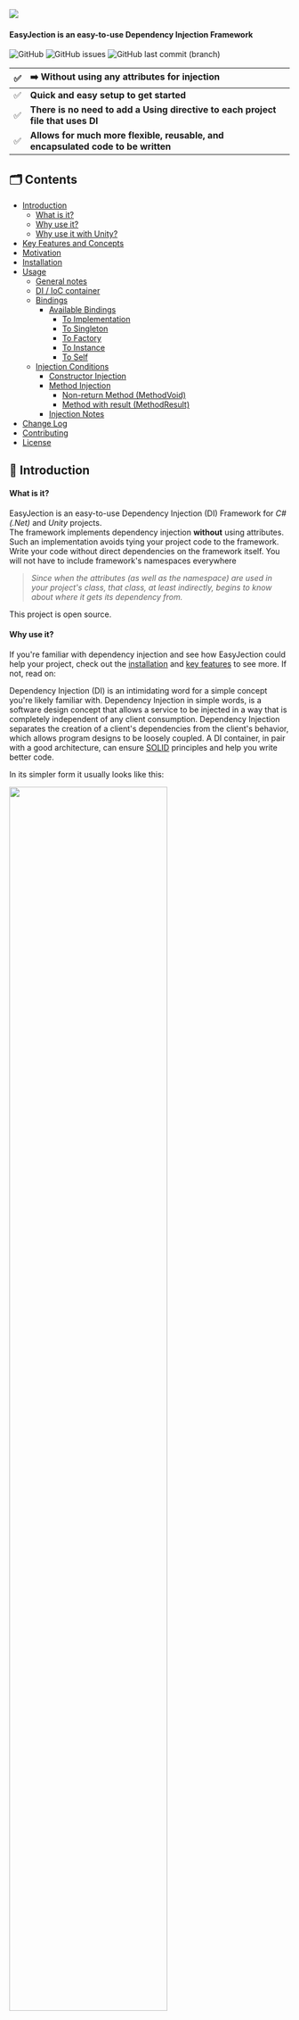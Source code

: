 <img src="https://github.com/imaxs/EasyJection/blob/main/Documentation/Images/logo.svg?sanitize=true" align="left"/>
<br/>
<h4>EasyJection is an easy-to-use Dependency Injection Framework</h4>

![GitHub](https://img.shields.io/github/license/imaxs/EasyJection)
![GitHub issues](https://img.shields.io/github/issues/imaxs/EasyJection?style=flat-square)
![GitHub last commit (branch)](https://img.shields.io/github/last-commit/imaxs/EasyJection/develop)

✅ | <b>➡️ Without using any attributes for injection</b>
:---: | :---
✅ | <b>Quick and easy setup to get started</b>
✅ | <b>There is no need to add a Using directive to each project file that uses DI</b>
✅ | <b>Allows for much more flexible, reusable, and encapsulated code to be written</b>

## 🗂 Contents ##

  * [Introduction](#-introduction)
    * [What is it?](#what-is-it)
    * [Why use it?](#why-use-it)
    * [Why use it with Unity?](#why-use-it-with-unity)
  * [Key Features and Concepts](#-key-features-and-concepts)
  * [Motivation](#-motivation)
  * [Installation](#-installation)
  * [Usage](#-usage)
     * [General notes](#general-notes)
     * [DI / IoC container](#di--ioc-container)
     * [Bindings](#bindings)
       * [Available Bindings](#available-bindings)
         * [To Implementation](#-to-implementation)
         * [To Singleton](#-to-singleton)
         * [To Factory](#-to-factory)
         * [To Instance](#-to-instance)
         * [To Self](#-to-self)
     * [Injection Conditions](#injection-conditions)
         * [Constructor Injection](#-constructor-injection)
         * [Method Injection](#-method-injection)
           * [Non-return Method (MethodVoid)](#non-return-method-methodvoid)
           * [Method with result (MethodResult)](#method-with-result-methodresult) 
         * [Injection Notes](#injection-notes)
  * [Change Log](#-change-log)
  * [Contributing](#-contributing)
  * [License](#-license)

## 📝 Introduction ##
#### What is it? ####
EasyJection is an easy-to-use Dependency Injection (DI) Framework for *C#(.Net)* and *Unity* projects.<br/>
The framework implements dependency injection **without** using attributes. Such an implementation avoids tying your project code to the framework. Write your code without direct dependencies on the framework itself. You will not have to include framework's namespaces everywhere 
> *Since when the attributes (as well as the namespace) are used in your project's class, that class, at least indirectly, begins to know about where it gets its dependency from.*

This project is open source.

#### Why use it? ####
If you're familiar with dependency injection and see how EasyJection could help your project, check out the [installation](#installation) and [key features](#key-features-and-concepts) to see more. If not, read on:

Dependency Injection (DI) is an intimidating word for a simple concept you're likely familiar with. Dependency Injection in simple words, is a software design concept that allows a service to be injected in a way that is completely independent of any client consumption. Dependency Injection separates the creation of a client's dependencies from the client's behavior, which allows program designs to be loosely coupled. A DI container, in pair with a good architecture, can ensure [SOLID](https://en.wikipedia.org/wiki/SOLID) principles and help you write better code.

In its simpler form it usually looks like this:
<p><img src="./Documentation/Images/Dependency_Injection.jpeg" width="75%"/></p>
More details can be found here: https://en.wikipedia.org/wiki/Dependency_injection

#### Why use it with Unity? ####
Unfortunately the Unity game engine isn't very SOLID-friendly out of the box. Even the official documentation and examples for it may give a wrong idea on how to write a code correctly. By using a DI container along with Unity, it's possible to write code that is more reusable, extensible and less oriented to use the [base class](https://docs.unity3d.com/ScriptReference/MonoBehaviour.html) from which every Unity script derives.

## 🪆 Key Features and Concepts ##

  * Injection Mechanisms
    * Standard C# objects *(a.k.a. [POCO](https://en.wikipedia.org/wiki/Plain_old_CLR_object))*
      * Constructor injection
      * Method injection
      * Field injection
      * Property injection
    * Inherited from MonoBehaviour
      * Constructor injection *(as the Unity documentation says, you shouldn't implement and call constructors for MonoBehaviours. Unity automatically invokes the constructor.)*
      * Method injection *(through Awake() and Start(), or other custom methods)*
      * Field injection
      * Property injection
  * Replacing the original parameters of the method/constructor.
  * Can inject on non public members.
  * Convention based binding.
  * Conditional binding *(eg. by method name, by signature, etc.)*
  * Context Aware Injection Support *(dependencies can be automatically injected using the components contained in the child and parents)*

## 💡 Motivation ##
Allow references to high-level objects (typically managers or services) at a single entry point without using singletons or spaghetti serialization, or endless constructor parameters.

Usually, when developing a project in Unity, it's often necessary for one system of the game object to reference another. For example, a game object needs a reference to a movement component. 

⬇️ It might look like below:

```csharp
// Cube.cs
using UnityEngine;

public class Cube : MonoBehaviour
{
    [SerializeField]
    // The dependency that provides an implementation of the rotating system.
    private IRotate m_RotateSystem;
    
    private void Update()
    {
        m_RotateSystem.DoRotate(0, 0.25f, 0);
    }
}
```
*➡️ This approach has some problems:*
- ❌ The need to always assign fields in the inspector.
- ❌ Unity doesn't support displaying C# interfaces in the Inspector (Interfaces are not serializable).

⬇️ There is an attempt at a solution:
<table><tr><td><details>
 <summary>📃 Cube.cs</summary>
 
```csharp
// Cube.cs
using UnityEngine;

public class Cube : MonoBehaviour
{
    // The dependency that provides an implementation of the rotating system.
    private IRotate m_RotateSystem;
    
    private void Awake()
    {
        ////////////////////////////////////////////////
        // Below are 3 ways to resolve the dependency.
        ////////////////////////////////////////////////
        
        /* Just create a new instance (if a class doesn't inherit from MonoBehaviour)
           and pass the 'Cube' class instance through the constructor: */
        m_RotateSystem = new Rotate(this); // #1
        
        /* otherwise find a component like this: */
        m_RotateSystem = GetComponentInParent<Rotate>(); // #2
        
        // or
        m_RotateSystem = FindObjectOfType<Rotate>(); // #3
    }
    
    private void Update()
    {
        m_RotateSystem.DoRotate(0, 0.25f, 0);
    }
}
```
</details></td></tr></table>

*➡️ Each of these ways is a workable solution, but they all have same disadvantages:*
- ❌ When a class holds its dependencies and tries to manage them itself without any interference from others, it's an anti-pattern named *Control Freak*.
- ❌ The need to manually write in the source code of each component. 
- ❌ Extending and maintaining the classes in your project will take a lot more effort.

⬇️ We can try to solve the disadvantages described above by using any other popular IOC / DI framework for the Unity game engine:
<table><tr><td><details>
 <summary>📃 Cube.cs</summary>
 
```csharp
// Cube.cs
using UnityEngine;
using AnyOtherDIFramework; // adds the namespace of the framework to the source code of our project

public class Cube : MonoBehaviour
{
    // The dependency that provides an implementation of the rotating system.
    [Inject]
    private IRotate m_RotateSystem;
    
    private void Update()
    {
        m_RotateSystem.DoRotate(0, 0.25f, 0);
    }
}
```
</details></td></tr></table>

*➡️ It's almost perfect, but there are some snags:*
- ❌ The need to add the Using directive to each source code file of our project (`using AnyOtherDIFramework;` in this case).
- ❌ The need to manually write attributes in the source code of each component.
- ❌ As in the previous solution, extending and maintaining the classes in your project will take a lot more effort.
- ❌ The *Cube* class indirectly begins to know where it gets its dependency from.

**✅ EasyJection was created precisely to eliminate all this!**

ℹ️ In order to start using this framework, you <ins>don't</ins> need to add `using EasyJection;` to each source code file, and also <ins>don't</ins> need to specify any attributes.

<table>
<tr><td>The source files of project are neat and don't contain dependencies on third-party frameworks. (<b>without</b> `using EasyJection;` etc.)</td></tr>
<tr><td>
<details>
 <summary>📃 Cube.cs</summary>
 
 ```csharp
// Cube.cs
using UnityEngine;

// Note: Dependency injection occurs when a method or constructor is called,
// it depends on what you specify.
public class Cube : MonoBehaviour
{
    private IRotate m_RotateSystem;
    
    [MethodImpl(MethodImplOptions.NoInlining)]
    // For injection via the constructor
    public Cube()
    {
        UnityEngine.Debug.Log("Constructor");
    }
    
    // For injection via 'Awake' method
    private void Awake()
    {
        UnityEngine.Debug.Log("Awake");
    }

    private void Update()
    {
        m_RotateSystem.DoRotate(0, 0.25f, 0);
    }
}
```
</details>
</td></tr>
<tr><td>
<details>
 <summary>📃 IRotate.cs</summary>
 
 ```csharp
// IRotate.cs
using UnityEngine;

public interface IRotate
{
    void DoRotate(float x, float y, float z);
}
```
</details>
</td></tr>
<tr><td>
<details>
 <summary>📃 Rotate.cs</summary>
 
 ```csharp
// Rotate.cs
using UnityEngine;

public class Rotate : IRotate
{
    private Cube m_Cube;

    public void DoRotate(float x, float y, float z)
    {
        m_Cube.transform.Rotate(x, y, z);
    }
}
```
</details>
</td></tr>
</table>

<table>
<tr><td>Source code <b>with</b> <code>using EasyJection;</code> directive.</td></tr>
<tr><td>
<details>
 <summary>📃 EntryPoint.cs</summary>
 
 ```csharp
// EntryPoint.cs
using UnityEngine;
using EasyJection;

/*
  This is the entry point of the application, where EasyJection sets up 
  all the various dependencies before starting your game scene.
*/
public class EntryPoint
{
    [RuntimeInitializeOnLoadMethod(RuntimeInitializeLoadType.BeforeSceneLoad)]
    /* The Unity documentation mention that the order might be undefined 
       depending on platform, not sure what that means for actual usage.
 
       Methods with RuntimeInitializeLoadType.AfterSceneLoad, or RuntimeInitializeLoadType.BeforeSceneLoad 
       will only be called for the first scene in a run of the application, not every scene. */
    static void OnBeforeSceneLoadRuntimeMethod()
    {
        var container = new Container();
        container.Bind<IRotate>().To<Rotate>();
        
        ////////////////////////////////////////////////
        // Below are 2 injection ways (use only one of them)
        ////////////////////////////////////////////////
        
        // #1 when the constructor is called. 
        container.Bind<Cube>().ToSelf(UseDefaultConstructor: true);
        
        // #2 or when the 'Awake' method is called.
        // This way is recommended for objects inherited from MonoBehaviour
         container.Bind<Cube>().ToSelf().InjectionTo().MethodVoid("Awake");
 
        /* Note: You can also create a container and set bindings in a class inherited
                 from MonoBehaviour and then add the script to the current active scene.
                 This script needs to be called first. Verify the script execution order
                 in Unity by accessing the menu: Edit->Project Settings->Script Execution Order 
                 and add the script to execute before all other scripts. Enter a large 
                 negative number to have this script before all the others on the list. */
    }
}
``` 
</details>
</td></tr>
</table>

<details>
 <summary>Attaching the script to the game object</summary>
 <img src="https://github.com/imaxs/EasyJection/blob/develop/Documentation/Images/Inspector.png?sanitize=true)"/>
</details>
 
<details>
 <summary>Result</summary>
 <img src="https://github.com/imaxs/EasyJection/blob/develop/Documentation/Images/result.gif?sanitize=true)"/>
</details>

As you can see, the framework does all the work of resolving the dependencies.

So now the injection will also work fine every time you create a gameobject, something like this:
```csharp
 GameObject cube = GameObject.CreatePrimitive(PrimitiveType.Cube);
 cube.AddComponent<Cube>()
```

> ⚠️ Attention: Attempting to get any MonoBehaviour component inside a constructor of class 'Rotate' will throw an exception, since the injection is done via a constructor of an object inherited from MonoBehaviour.

<details>
 <summary>The code below throws an UnityException</summary>
 
```csharp
public class Rotate : IRotate
{
    private Cube m_Cube;
    private Transform m_Transform;
 
    public Rotate(Cube cube)
    {
       m_Cube = cube;
       m_Transform = cube.transform; // <-- UnityException: get_transform is not allowed to be called from a MonoBehaviour constructor (or instance field initializer), call it in Awake or Start instead. Called from MonoBehaviour 'Cube'.
    }

    public void DoRotate(float x, float y, float z)
    {
        m_Cube.transform.Rotate(x, y, z);
    }
}
```
</details>
                                            
## 🛠 Installation ##

### You can install EasyJection using any of the below options: ###
#### 🔘 Adding a line to Packages/manifest.json ####
You can use the path query parameter in the Git URL to notify the Package Manager where to find the package.
```
{
  "dependencies": {
    "com.imaxs.easyjection": "https://github.com/imaxs/EasyJection.git?path=/UnityPackage"
  }
}
```
#### 🔘 Install via UPM *(Requires Unity 2019+)* ####
`Window` ⇨ `Package Manager` ⇨ `+ sign` ⇨ `Add package from git URL`: <br/>*`https://github.com/imaxs/EasyJection.git?path=/UnityPackage`*

#### 🔘 Install manually ####
- Download the .unitypackage from [releases page](https://github.com/imaxs/EasyJection/releases)
- Import EasyJection.X.X.X.unitypackage

## 🎲 Usage ##
### General notes ###

 - A dependency will be resolved for a field, property, and parameter if its value is NULL.
 - If an instance is not found, it will be resolved to NULL.
 
### DI / IoC container ###

DI container (a.k.a IoC Container) is a key feature of the dependency injection implementation. The container creates an object of the specified type and then automatically injects all the dependency objects through a constructor, property, field or method at runtime. This is done automatically by the DI (IoC) container so that you don’t have to create and manage these dependency objects manually.
```csharp
using EasyJection;
...
// Create the container
Container container = new Container();
```

### Bindings ###
The created container should then 'know' how to create all the object instances in your application, by recursively resolving all dependencies for a given object. Therefore, you need to create bindings. Binding is the action of linking a type to another type or instance. EasyJection makes it simple by providing different ways to create them. Each binding must be performed to a specific key type by calling the `Bind()` method. For example, given the following class:
 
 ```csharp
 // The class implements an interface
public SomeClass : ISomeInterface
{
    // ... some code implementing the interface
}

// The class that requires a dependency
public class Foo
{
    private ISomeInterface instance;

    public Foo(ISomeInterface instance)
    {
        this.instance = instance;
    }
}
```
You can bind dependencies using the following:
 
```csharp
// Binding some interface to its class implementation
container.Bind<ISomeInterface>().To<SomeClass>();
container.Bind<Foo>().ToSelf(UseDefaultConstructor: true);
```
This is a simple way to bind some interface to its class implementation. This means that any class that requires the `ISomeInterface` interface (like Foo) will be given the same instance of type `SomeClass`.
 
Below is the full binding format:

```csharp
  // Binding an interface to an implementation type
  container.Bind<KeyInterfaceType>()
           .To<ImplementationType>()
           .InjectionTo()
           .MethodVoid<T1...T9>(methodName).WithArguments<T1...T9>(T1 arg1, ...T9 arg9)
           .MethodResult<T1...T9, TResult>(methodName).WithArguments<T1..T9>(T1 arg1, ...T9 arg9)
           .Constructor<T1...T9>(UseForInstantiation: True | False).WithArguments<T1...T9>(T1 arg1, ...T9 arg9);
```
Where:

 - *KeyInterfaceType* — The type of binding for.
 - *ImplementationType* — The type to be bound to.
 - `InjectionTo()` — allows you to set the injection conditions.
 - `MethodVoid<T1...T9>(methodName)` — field, property and parameters injection occurs immediately when the non-return method corresponding to the specified method signature is called.
    - *<T1...T9>* — types of parameters of a non-return method. Maximum of 9 parameters, where T1...T9 their types.
    - *methodName* — the name of a non-return method.
 - `MethodResult<T1...T9, TResult>(methodName)` — field, property and parameters injection occurs immediately when the method corresponding to the specified method signature is called.
     - *<T1...T9, TResult>* — types of method parameters. A maximum of 9 parameters, where T1...T9 their types and the return value is the type specified by the TResult.
     - *methodName* — the name of a method.
 - `Constructor<T1...T9>(UseForInstantiation: True | False)` — field, property and parameters injection occurs immediately when the constructor corresponding to the specified signature is called.
     - *<T1...T9>* — types of parameters of a constructor.
     - *UseForInstantiation* — if True, the container will use this constructor to create an instance, otherwise it will use the default constructor.
 - `WithArguments<T1...T9>(T1 arg1, ...T9 arg9)` — arguments used to pass to the called method or constructor.
     - *<T1...T9>* — types of arguments passed. 
        - ⚠️ Attention:
           - _The types must fully match the signature of a method or constructor._
           - _The original arguments passed to the called method will be replaced with the specified arguments from the binding._
 
 What is a method signature?
 
 Section 3.6 of the C# Language Specification (version 4.0) contains the following:
> The signature of a method consists of the name of the method, the number of type parameters and the type and kind (value, reference, or output) of each of its formal parameters, considered in the order left to right. For these purposes, any type parameter of the method that occurs in the type of a formal parameter is identified not by its name, but by its ordinal position in the type argument list of the method. The signature of a method specifically does not include the return type, the params modifier that may be specified for the right-most parameter, nor the optional type parameter constraints.

The method declaration consists of the following:

 <img src="./Documentation/Images/method.png" width="60%"/>
 
 - **Modifier** — It defines access type of the method i.e. from where it can be accessed in your application. In C# there are Public, Protected, Private access modifiers. 
 - **Name of the Method** — It describes the name of the user defined method by which the user calls it or refer it. Eg. GetName()
 - **Return type** — It defines the data type returned by the method. It depends upon user as it may also return void value i.e return nothing
 - **Body of the Method** — It refers to the line of code of tasks to be performed by the method during its execution. It is enclosed between braces.
 - **Parameter list** — Comma separated list of the input parameters are defined, preceded with their data type, within the enclosed parenthesis. If there are no parameters, then empty parentheses () have to use out.

Let's look at all the available bindings provided by EasyJection.
 
#### Available Bindings ####
There is three types of available bindings:
 
- **Transient**  —  a new instance is created each time a dependency needs to be resolved.
- **Singleton**  —  one instance is created and used for any dependencies.
- **Factory**  — creates the instance and returns it.
 
#### 🔘 To Implementation ####
```csharp
// A new instance is created each time a dependency needs to be resolved
container.Binder.Bind<ISomeInterface>().To<SomeClass>();
```

#### 🔘 To Singleton ####
Binds the key type to a singleton instance of the implementation type. The key must be a class.
```csharp
container.Bind<ISomeInterface>()
         .ToSingleton<SomeClass>(UseDefaultConstructor: True | False);
```
or bind the type as a singleton to itself.  
```csharp
// The key type must be a class!
container.Bind<SomeClass>()
         .ToSingleton(UseDefaultConstructor: True | False);
```
Where:
 - *UseDefaultConstructor* — If True, the injection occurs each time the default constructor is called (from `new()`).
 
#### 🔘 To Factory ####
When you need to handle object instantiation manually, you can create a factory class by inheriting it from `EasyJection.Types.IFactory` interface.
```csharp
public class MyFactory : EasyJection.Types.IFactory {
     /// <summary>
     /// Creates an instance of an object of the type created by the factory.
     /// </summary>
     /// <param name="bindingData">Instance implementing the IBindingData interface</param>
     /// <returns>The instance.</returns>
     public object CreateInstance(IBindingData bindingData = null) {
        //Instantiate and return the object.
        var myObject = new SomeClass();
        return myObject;
     }
}
```
There are two ways to bind the factory.
```csharp
// #1 The container creates the factory itself.
container.Bind<ISomeInterface>()
         .ToFactory<MyFactory>(UseDefaultConstructor: True | False);
 
// #2 or bind it to an existing factory instance.
container.Bind<ISomeInterface>()
         .ToFactory<MyFactory>(factoryInstance);
```
Where:
 - *UseDefaultConstructor* — If True, the injection occurs each time the default constructor is called (from `new()`).
 
#### 🔘 To Instance ####
You can also bind the key type to an existing instance.
```csharp
container.Bind<ISomeInterface>()
         .ToInstance<SomeClass>(someClassInstance);
``` 
 
#### 🔘 To Self ####
```csharp
// Binds the key type to a transient of itself. The key must be a class.
container.Bind<SomeClass>().ToSelf(UseDefaultConstructor: True | False);
```
 Where:
 - *UseDefaultConstructor* — If True, the injection occurs each time the default constructor is called (from `new()`).
 
### Injection Conditions ###
EasyJection provides injection through a constructor or method call. Constructor injection forces the dependency to only be resolved once, at instance creation, which is usually what you want. Inject methods are the recommended approach for MonoBehaviours (e.g. 'Awake' and 'Start' methods). Injection conditions are set by calling the `InjectionTo()` method. In order to specify a constructor or method for injection, you need to specify its signature.

EasyJection will also always try to resolve any dependencies for constructor or method parameters it might need, using information from its bindings, or trying to instantiate any types that are unknown to the binder. EasyJection allows you to replace the original values of method or constructor arguments with values from the binding
 
> Note: If you don’t provide a constructor for your class, a new instance is created using the default constructor `new()`, C# creates one and sets member variables to the default values. But if you decide to create an instance by calling `new()` (with or without arguments) recommended to provide a constructor with `[MethodImpl(MethodImplOptions.NoInlining)]` attribute.
 
Let's get acquainted with the available injection conditions.
 
#### 🔘 Constructor Injection ####
Injection occurs each time the specified constructor is called.
 
Parameter-less constructor:
```csharp
container.Bind<SomeClass>()
         .ToSelf()
         .InjectionTo()
         .Constructor(UseForInstantiation: True | False);
```
Constructor with parameters:
```csharp
container.Bind<SomeClass>()
         .ToSelf()
         .InjectionTo()
         .Constructor<T1, T2 ... T9>(UseForInstantiation: True | False);
```
Constructor with passing argument values:
```csharp
container.Bind<SomeClass>()
         .ToSelf()
         .InjectionTo()
         .Constructor<T1, T2 ... T9>(UseForInstantiation: True | False)
         .WithArguments<T1, T2 ... T9>(T1 arg1, T2 arg2 ... T9 arg9);
```

Where:
  - *UseForInstantiation* — if True, the container will use this constructor to create an instance, otherwise it will use the default constructor.
  - *<T1, T2 ... T9>* — types of constructor parameters.
#### 🔘 Method Injection ####
The Inject-injection method works very similar to constructor injection in terms of specifying parameter types. However, there are nuances. There are two types of methods that return values and non-return (named as void). 

##### Non-return Method (MethodVoid)  #####
To specify the non-return method use the `MethodVoid()`.
 
Parameter-less void method:
```csharp
container.Bind<SomeClass>()
         .ToSelf()
         .InjectionTo()
         .MethodVoid(methodName);
```
with parameters:
```csharp
container.Bind<SomeClass>()
         .ToSelf()
         .InjectionTo()
         .MethodVoid<T1, T2 ... T9>(methodName);
```
with passing argument values:
```csharp
container.Bind<SomeClass>()
         .ToSelf()
         .InjectionTo()
         .MethodVoid<T1, T2 ... T9>(methodName);
         .WithArguments<T1, T2 ... T9>(T1 arg1, T2 arg2 ... T9 arg9);
```
  - *methodName* — the name of a non-return method
  - *<T1, T2 ... T9>* — types of constructor parameters.
##### Method with result (MethodResult) #####
To specify a method that returns a result, use `MethodResult()`.
 
Parameter-less method:
```csharp
container.Bind<SomeClass>()
         .ToSelf()
         .InjectionTo()
         .MethodResult<TResult>(methodName);
```
with parameters:
```csharp
container.Bind<SomeClass>()
         .ToSelf()
         .InjectionTo()
         .MethodResult<T1, T2 ... T9, TResult>(methodName);
```
with passing argument values:
```csharp
container.Bind<SomeClass>()
         .ToSelf()
         .InjectionTo()
         .MethodResult<T1, T2 ... T9, TResult>(methodName);
         .WithArguments<T1, T2 ... T9>(T1 arg1, T2 arg2 ... T9 arg9);
```
  - *methodName* — the name of a method.
  - *<T1, T2 ... T9>* — types of constructor parameters.
  - *TResult* — type of return value.
#### Injection Notes ####

## 💾 Change Log ##

All notable changes to this project will be documented in files:
 1. This [CHANGELOG](./Framework/CHANGELOG.md) includes the changes in recent updates of the framework.
 2. This [CHANGELOG](./UnityPackage/CHANGELOG.md) only contains changes specific to a package (UnityPackage).

The format is based on [Keep a Changelog](https://keepachangelog.com/en/1.0.0/) and this project adheres to [Semantic Versioning](https://semver.org/).

## 👽 Contributing ##

Found a bug or fixed it already? <br/>
You are welcome to create an issue on the project's [GitHub page](https://github.com/imaxs/EasyJection/issues) or submit a pull request.

Here's how we suggest you make changes to this project:

 - [Fork](https://help.github.com/articles/fork-a-repo/) this project to your account.
 - [Create a branch](https://help.github.com/articles/creating-and-deleting-branches-within-your-repository) for the change you intend to make.
 - Make your changes to your fork.
 - Send a [pull request](https://help.github.com/articles/using-pull-requests/) from your fork’s branch to our [`develop`](https://github.com/imaxs/EasyJection/tree/develop) branch.

## 📄 License ##

Licensed under the [Apache-2.0 License](https://www.apache.org/licenses/LICENSE-2.0). Please see [LICENSE](./LICENSE) for more information.
